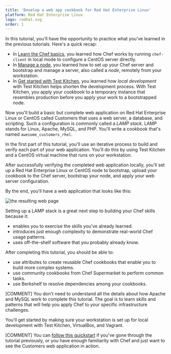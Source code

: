 ```yaml
---
title: 'Develop a web app cookbook for Red Hat Enterprise Linux'
platform: Red Hat Enterprise Linux
logo: redhat.svg
order: 1
---
```

In this tutorial, you'll have the opportunity to practice what you've learned in the previous tutorials. Here's a quick recap:

* In [Learn the Chef basics](/learn-the-basics/rhel), you learned how Chef works by running `chef-client` in local mode to configure a CentOS server directly.
* In [Manage a node](/tutorials/manage-a-node/rhel/), you learned how to set up your Chef server and bootstrap and manage a server, also called a _node_, remotely from your workstation.
* In [Get started with Test Kitchen](/tutorials/local-development/rhel/), you learned how _local development_ with Test Kitchen helps shorten the development process. With Test Kitchen, you apply your cookbook to a temporary instance that resembles production before you apply your work to a bootstrapped node.

Now you'll build a basic but complete web application on Red Hat Enterprise Linux or CentOS called Customers that uses a web server, a database, and scripting. Such a configuration is commonly called a _LAMP stack_. LAMP stands for Linux, Apache, MySQL, and PHP. You'll write a cookbook that's named `awesome_customers_rhel`.

In the first part of this tutorial, you'll use an iterative process to build and verify each part of your web application. You'll do this by using Test Kitchen and a CentOS virtual machine that runs on your workstation.

After successfully verifying the completed web application locally, you'll set up a Red Hat Enterprise Linux or CentOS node to bootstrap, upload your cookbook to the Chef server, bootstrap your node, and apply your web server configuration.

By the end, you'll have a web application that looks like this:

![the resulting web page](misc/manage_customers_node.png)

Setting up a LAMP stack is a great next step to building your Chef skills because it:

* enables you to exercise the skills you've already learned.
* introduces just enough complexity to demonstrate real-world Chef usage patterns.
* uses off-the-shelf software that you probably already know.

After completing this tutorial, you should be able to:

* use attributes to create reusable Chef cookbooks that enable you to build more complex systems.
* use community cookbooks from Chef Supermarket to perform common tasks.
* use Berkshelf to resolve dependencies among your cookbooks.

[COMMENT] You don't need to understand all the details about how Apache and MySQL work to complete this tutorial. The goal is to learn skills and patterns that will help you apply Chef to your specific infrastructure challenges.

You'll get started by making sure your workstation is set up for local development with Test Kitchen, VirtualBox, and Vagrant.

[COMMENT] You can [follow this quickstart](/manage-a-web-app/rhel/bring-up-the-web-app-using-test-kitchen/) if you've gone through the tutorial previously, or you have enough familiarity with Chef and just want to see the Customers web application in action.
